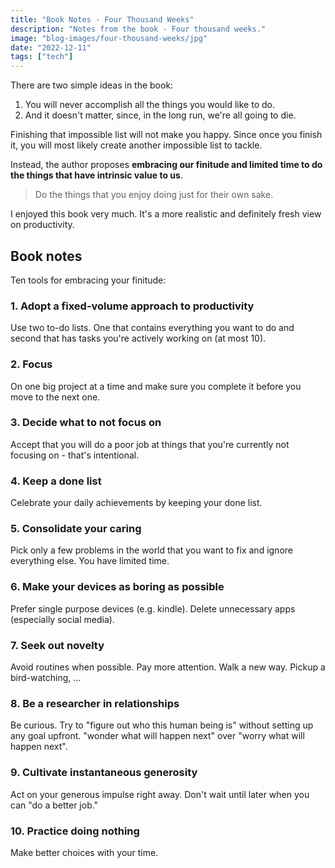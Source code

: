 ```yaml
---
title: "Book Notes - Four Thousand Weeks"
description: "Notes from the book - Four thousand weeks."
image: "blog-images/four-thousand-weeks/jpg"
date: "2022-12-11"
tags: ["tech"]
---
```


There are two simple ideas in the book:

1. You will never accomplish all the things you would like to do.
2. And it doesn't matter, since, in the long run, we're all going to die.

Finishing that impossible list will not make you happy. Since once you finish it, you will most likely create another impossible list to tackle.

Instead, the author proposes **embracing our finitude and limited time to do the things that have intrinsic value to us**.

> Do the things that you enjoy doing just for their own sake.

I enjoyed this book very much. It's a more realistic and definitely fresh view on productivity.

## Book notes

Ten tools for embracing your finitude:

### 1. Adopt a fixed-volume approach to productivity

Use two to-do lists. One that contains everything you want to do and second that has tasks you're actively working on (at most 10).

### 2. Focus

On one big project at a time and make sure you complete it before you move to the next one.

### 3. Decide what to not focus on

Accept that you will do a poor job at things that you're currently not focusing on - that's intentional.

### 4. Keep a done list

Celebrate your daily achievements by keeping your done list.

### 5. Consolidate your caring

Pick only a few problems in the world that you want to fix and ignore everything else. You have limited time.

### 6. Make your devices as boring as possible

Prefer single purpose devices (e.g. kindle). Delete unnecessary apps (especially social media).

### 7. Seek out novelty

Avoid routines when possible. Pay more attention. Walk a new way. Pickup a bird-watching, ...

### 8. Be a researcher in relationships

Be curious. Try to "figure out who this human being is" without setting up any goal upfront. "wonder what will happen next" over "worry what will happen next".

### 9. Cultivate instantaneous generosity

Act on your generous impulse right away. Don't wait until later when you can "do a better job."

### 10. Practice doing nothing

Make better choices with your time.
